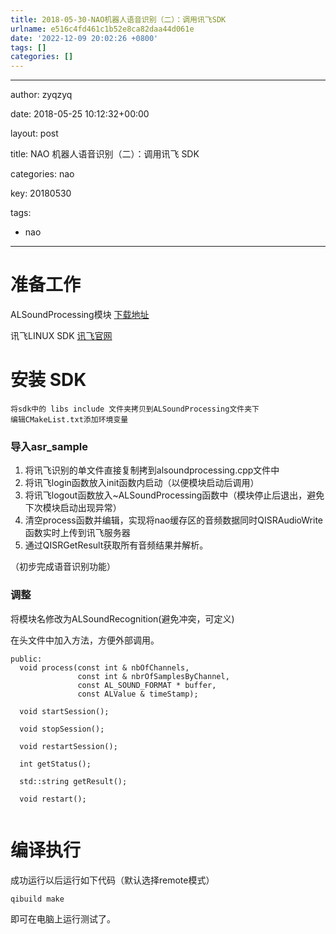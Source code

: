 ```yaml
---
title: 2018-05-30-NAO机器人语音识别（二）：调用讯飞SDK
urlname: e516c4fd461c1b52e8ca82daa44d061e
date: '2022-12-09 20:02:26 +0800'
tags: []
categories: []
---
```


<hr />
<p>author: zyqzyq

date: 2018-05-25 10:12:32+00:00

layout: post

title: NAO 机器人语音识别（二）：调用讯飞 SDK

categories: nao

key: 20180530

tags:</p>

<ul>
<li>nao</li>
</ul>
<hr />
<h1>准备工作</h1>
<p>ALSoundProcessing模块 <a href="http://doc.aldebaran.com/2-1/dev/cpp/examples/audio/soundprocessing/soundprocessing.html#cpp-examples-sound-processing" target="_blank">下载地址</a></p>
<p>讯飞LINUX SDK <a href="http://www.xfyun.cn/" target="_blank">讯飞官网</a></p>
<h1>安装 SDK</h1>
<pre><code>将sdk中的 libs include 文件夹拷贝到ALSoundProcessing文件夹下
编辑CMakeList.txt添加环境变量
</code></pre>
<h3>导入asr_sample</h3>
<ol>
<li>将讯飞识别的单文件直接复制拷到alsoundprocessing.cpp文件中</li>
<li>将讯飞login函数放入init函数内启动（以便模块启动后调用）</li>
<li>将讯飞logout函数放入~ALSoundProcessing函数中（模块停止后退出，避免下次模块启动出现异常）</li>
<li>清空process函数并编辑，实现将nao缓存区的音频数据同时QISRAudioWrite函数实时上传到讯飞服务器</li>
<li>通过QISRGetResult获取所有音频结果并解析。</li>
</ol>
<p>（初步完成语音识别功能）</p>
<h3>调整</h3>
<p>将模块名修改为ALSoundRecognition(避免冲突，可定义)

在头文件中加入方法，方便外部调用。</p>

<pre><code>public:
  void process(const int & nbOfChannels,
               const int & nbrOfSamplesByChannel,
               const AL_SOUND_FORMAT * buffer,
               const ALValue & timeStamp);

  void startSession();

  void stopSession();

  void restartSession();

  int getStatus();

  std::string getResult();

  void restart();

</code></pre>
<h1>编译执行</h1>
<p>成功运行以后运行如下代码（默认选择remote模式）</p>
<pre><code>qibuild make
</code></pre>
<p>即可在电脑上运行测试了。</p>
